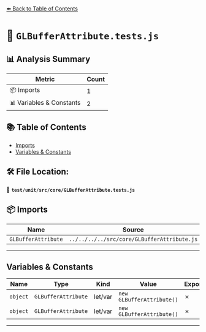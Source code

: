 [⬅️ Back to Table of Contents](../../../../index.md)

# 📄 `GLBufferAttribute.tests.js`

## 📊 Analysis Summary

| Metric | Count |
|--------|-------|
| 📦 Imports | 1 |
| 📊 Variables & Constants | 2 |

## 📚 Table of Contents

- [Imports](#imports)
- [Variables & Constants](#variables-constants)

## 🛠️ File Location:
📂 **`test/unit/src/core/GLBufferAttribute.tests.js`**

## 📦 Imports

| Name | Source |
|------|--------|
| `GLBufferAttribute` | `../../../../src/core/GLBufferAttribute.js` |


---

## Variables & Constants

| Name | Type | Kind | Value | Exported |
|------|------|------|-------|----------|
| `object` | `GLBufferAttribute` | let/var | `new GLBufferAttribute()` | ✗ |
| `object` | `GLBufferAttribute` | let/var | `new GLBufferAttribute()` | ✗ |


---